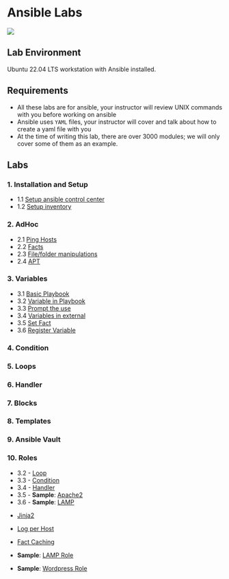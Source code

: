 # Ansible Labs

![](https://upload.wikimedia.org/wikipedia/commons/thumb/2/24/Ansible_logo.svg/200px-Ansible_logo.svg.png)

## Lab Environment

Ubuntu 22.04 LTS workstation with Ansible installed.

## Requirements

- All these labs are for ansible, your instructor will review UNIX commands with you before working on ansible
- Ansible uses `YAML` files, your instructor will cover and talk about how to create a yaml file with you
- At the time of writing this lab, there are over 3000 modules; we will only cover some of them as an example.

## Labs

### 1. Installation and Setup

- 1.1 [Setup ansible control center](setup/Install-Ansible.md)
- 1.2 [Setup inventory](setup/Configure-Inventory.md)

### 2. AdHoc

- 2.1 [Ping Hosts](adhoc/ping.md)
- 2.2 [Facts](adhoc/facts.md)
- 2.3 [File/folder manipulations](adhoc/file.md)
- 2.4 [APT](adhoc/apt.md)

### 3. Variables

- 3.1 [Basic Playbook](variable/vars/sample.yml)
- 3.2 [Variable in Playbook](variable/vars/sample.yml)
- 3.3 [Prompt the use](loop/sample.yml)
- 3.4 [Variables in external](loop/sample.yml)
- 3.5 [Set Fact](variable/set_fact/readme.md)
- 3.6 [Register Variable](include/sample.yml)

### 4. Condition

### 5. Loops

### 6. Handler

### 7. Blocks

### 8. Templates

### 9. Ansible Vault

### 10. Roles

- 3.2 - [Loop](playbook/loop/sample.yml)
- 3.3 - [Condition](playbook/condition/sample.yml)
- 3.4 - [Handler](playbook/handler/sample.yml)
- 3.5 - __Sample__: [Apache2](playbook/apache2)
- 3.6 - __Sample__: [LAMP](playbook/lamp/sample.yml)

* [Jinja2](jinja2/sample.yml)
* [Log per Host](extra/log_per_host/README.md)
* [Fact Caching](extra/fact_cache/README.md)

* __Sample__: [LAMP Role](role/lamp/site.yml)
* __Sample__: [Wordpress Role](role/wordpress/sites.yml)

